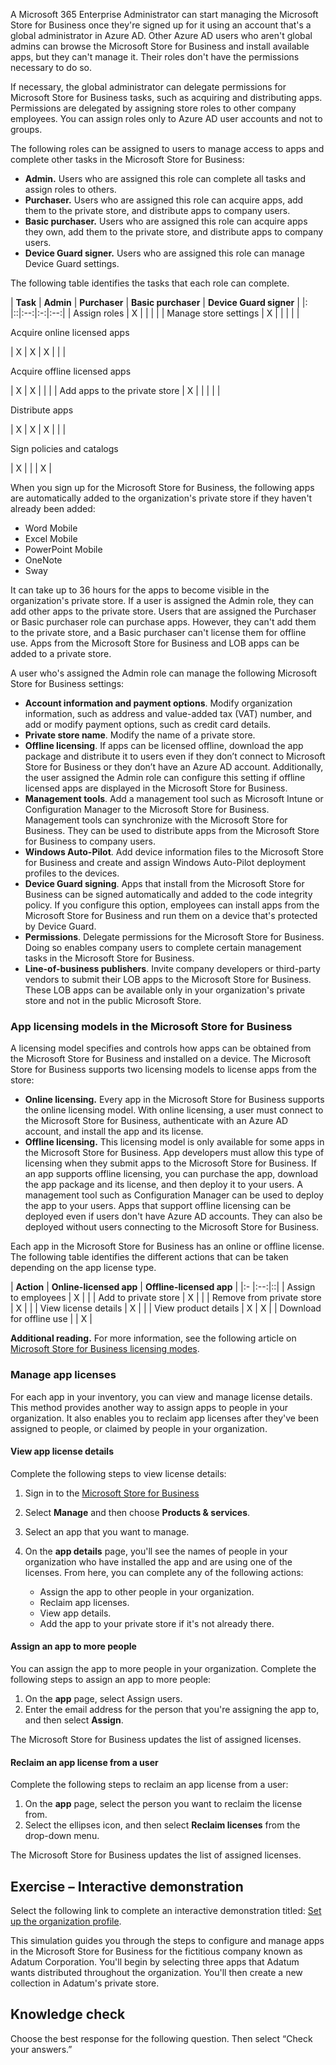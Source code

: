 A Microsoft 365 Enterprise Administrator can start managing the Microsoft Store for Business once they're signed up for it using an account that's a global administrator in Azure AD. Other Azure AD users who aren't global admins can browse the Microsoft Store for Business and install available apps, but they can't manage it. Their roles don't have the permissions necessary to do so.

If necessary, the global administrator can delegate permissions for Microsoft Store for Business tasks, such as acquiring and distributing apps. Permissions are delegated by assigning store roles to other company employees. You can assign roles only to Azure AD user accounts and not to groups.

The following roles can be assigned to users to manage access to apps and complete other tasks in the Microsoft Store for Business:

 -  **Admin.** Users who are assigned this role can complete all tasks and assign roles to others.
 -  **Purchaser.** Users who are assigned this role can acquire apps, add them to the private store, and distribute apps to company users.
 -  **Basic purchaser.** Users who are assigned this role can acquire apps they own, add them to the private store, and distribute apps to company users.
 -  **Device Guard signer.** Users who are assigned this role can manage Device Guard settings.

The following table identifies the tasks that each role can complete.

| **Task**                             | **Admin** | **Purchaser**           | **Basic purchaser** | **Device Guard signer** |
|: |::|:--:|:-:|:--:|
| Assign roles                         |     X     |                         |                     |                         |
| Manage store settings                |     X     |                         |                     |                         |
| <p>Acquire online licensed apps</p>  |     X     |            X            |          X          |                         |
| <p>Acquire offline licensed apps</p> |     X     |            X            |                     |                         |
| Add apps to the private store        |     X     |                         |                     |                         |
| <p>Distribute apps</p>               |     X     |            X            |          X          |                         |
| <p>Sign policies and catalogs</p>    |     X     |                         |                     |            X            |

When you sign up for the Microsoft Store for Business, the following apps are automatically added to the organization's private store if they haven't already been added:

 -  Word Mobile
 -  Excel Mobile
 -  PowerPoint Mobile
 -  OneNote
 -  Sway

It can take up to 36 hours for the apps to become visible in the organization's private store. If a user is assigned the Admin role, they can add other apps to the private store. Users that are assigned the Purchaser or Basic purchaser role can purchase apps. However, they can't add them to the private store, and a Basic purchaser can't license them for offline use. Apps from the Microsoft Store for Business and LOB apps can be added to a private store.

A user who's assigned the Admin role can manage the following Microsoft Store for Business settings:

 -  **Account information and payment options**. Modify organization information, such as address and value-added tax (VAT) number, and add or modify payment options, such as credit card details.
 -  **Private store name**. Modify the name of a private store.
 -  **Offline licensing**. If apps can be licensed offline, download the app package and distribute it to users even if they don’t connect to Microsoft Store for Business or they don’t have an Azure AD account. Additionally, the user assigned the Admin role can configure this setting if offline licensed apps are displayed in the Microsoft Store for Business.
 -  **Management tools**. Add a management tool such as Microsoft Intune or Configuration Manager to the Microsoft Store for Business. Management tools can synchronize with the Microsoft Store for Business. They can be used to distribute apps from the Microsoft Store for Business to company users.
 -  **Windows Auto-Pilot**. Add device information files to the Microsoft Store for Business and create and assign Windows Auto-Pilot deployment profiles to the devices.
 -  **Device Guard signing**. Apps that install from the Microsoft Store for Business can be signed automatically and added to the code integrity policy. If you configure this option, employees can install apps from the Microsoft Store for Business and run them on a device that's protected by Device Guard.
 -  **Permissions**. Delegate permissions for the Microsoft Store for Business. Doing so enables company users to complete certain management tasks in the Microsoft Store for Business.
 -  **Line-of-business publishers**. Invite company developers or third-party vendors to submit their LOB apps to the Microsoft Store for Business. These LOB apps can be available only in your organization's private store and not in the public Microsoft Store.

### App licensing models in the Microsoft Store for Business

A licensing model specifies and controls how apps can be obtained from the Microsoft Store for Business and installed on a device. The Microsoft Store for Business supports two licensing models to license apps from the store:

 -  **Online licensing.** Every app in the Microsoft Store for Business supports the online licensing model. With online licensing, a user must connect to the Microsoft Store for Business, authenticate with an Azure AD account, and install the app and its license.
 -  **Offline licensing.** This licensing model is only available for some apps in the Microsoft Store for Business. App developers must allow this type of licensing when they submit apps to the Microsoft Store for Business. If an app supports offline licensing, you can purchase the app, download the app package and its license, and then deploy it to your users. A management tool such as Configuration Manager can be used to deploy the app to your users. Apps that support offline licensing can be deployed even if users don't have Azure AD accounts. They can also be deployed without users connecting to the Microsoft Store for Business.

Each app in the Microsoft Store for Business has an online or offline license. The following table identifies the different actions that can be taken depending on the app license type.

| **Action**                | **Online-licensed app** | **Offline-licensed app** |
|:- |:--:|::|
| Assign to employees       |            X            |                          |
| Add to private store      |            X            |                          |
| Remove from private store |            X            |                          |
| View license details      |            X            |                          |
| View product details      |            X            |            X             |
| Download for offline use  |                         |            X             |

**Additional reading.** For more information, see the following article on [Microsoft Store for Business licensing modes](/microsoft-store/apps-in-microsoft-store-for-business?azure-portal=true).

### Manage app licenses

For each app in your inventory, you can view and manage license details. This method provides another way to assign apps to people in your organization. It also enables you to reclaim app licenses after they've been assigned to people, or claimed by people in your organization.

#### View app license details

Complete the following steps to view license details:

1.  Sign in to the [Microsoft Store for Business](https://businessstore.microsoft.com/store/private-store?azure-portal=true)<br>
2.  Select **Manage** and then choose **Products & services**.<br>
3.  Select an app that you want to manage.<br>
4.  On the **app details** page, you'll see the names of people in your organization who have installed the app and are using one of the licenses. From here, you can complete any of the following actions:<br>
    
     -  Assign the app to other people in your organization.
     -  Reclaim app licenses.
     -  View app details.
     -  Add the app to your private store if it's not already there.

#### Assign an app to more people

You can assign the app to more people in your organization. Complete the following steps to assign an app to more people:

1.  On the **app** page, select Assign users.
2.  Enter the email address for the person that you're assigning the app to, and then select **Assign**.

The Microsoft Store for Business updates the list of assigned licenses.

#### Reclaim an app license from a user

Complete the following steps to reclaim an app license from a user:

1.  On the **app** page, select the person you want to reclaim the license from.
2.  Select the ellipses icon, and then select **Reclaim licenses** from the drop-down menu.

The Microsoft Store for Business updates the list of assigned licenses.

## **Exercise – Interactive demonstration**

Select the following link to complete an interactive demonstration titled: [Set up the organization profile](https://edxinteractivepage.blob.core.windows.net/edxpages/MS-100/M2-L1-E1-T2/index.html?azure-portal=true).

This simulation guides you through the steps to configure and manage apps in the Microsoft Store for Business for the fictitious company known as Adatum Corporation. You'll begin by selecting three apps that Adatum wants distributed throughout the organization. You'll then create a new collection in Adatum's private store.

## Knowledge check

Choose the best response for the following question. Then select “Check your answers.”